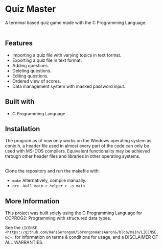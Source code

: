 # Quiz Master

A terminal based quiz game made with the C Programming Language. </br>
&nbsp;

## Features

-   Importing a quiz file with varying topics in text format.
-   Exporting a quiz file in text format.
-   Adding questions.
-   Deleting questions.
-   Editing questions.
-   Ordered view of scores.
-   Data management system with masked password input.

## Built with

-   C Programming Language

## Installation

The program as of now only works on the Windows operating system as conio.h,
a header file used in almost every part of the code can only be used with
MS-DOS compilers. Equivalent functionality may be achieved through other header
files and libraries in other operating systems. </br></br>

Clone the repository and run the makefile with:
- `make`
Alternatively, compile manually.
- `gcc -Wall main.c helper.c -o main`

## More Information

This project was built solely using the C Programming Language for CCPROG2:
Programming with structured data types.

See the `LICENSE <https://github.com/HansSorongon/SorongonHansAaronG/blob/main/LICENSE.md>`_ for
information on terms & conditions for usage, and a DISCLAIMER OF ALL WARRANTIES.
